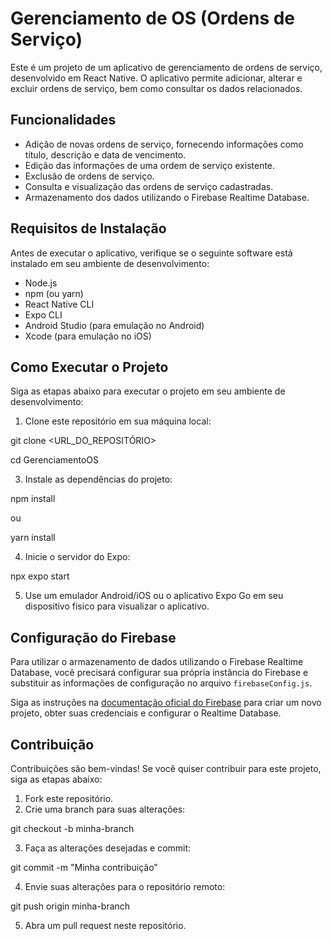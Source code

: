 # Gerenciamento de OS (Ordens de Serviço)

Este é um projeto de um aplicativo de gerenciamento de ordens de serviço, desenvolvido em React Native. O aplicativo permite adicionar, alterar e excluir ordens de serviço, bem como consultar os dados relacionados.

## Funcionalidades

- Adição de novas ordens de serviço, fornecendo informações como título, descrição e data de vencimento.
- Edição das informações de uma ordem de serviço existente.
- Exclusão de ordens de serviço.
- Consulta e visualização das ordens de serviço cadastradas.
- Armazenamento dos dados utilizando o Firebase Realtime Database.

## Requisitos de Instalação

Antes de executar o aplicativo, verifique se o seguinte software está instalado em seu ambiente de desenvolvimento:

- Node.js
- npm (ou yarn)
- React Native CLI
- Expo CLI
- Android Studio (para emulação no Android)
- Xcode (para emulação no iOS)

## Como Executar o Projeto

Siga as etapas abaixo para executar o projeto em seu ambiente de desenvolvimento:

1. Clone este repositório em sua máquina local:

git clone <URL_DO_REPOSITÓRIO>

cd GerenciamentoOS

3. Instale as dependências do projeto:

npm install

ou

yarn install

4. Inicie o servidor do Expo:

npx expo start

5. Use um emulador Android/iOS ou o aplicativo Expo Go em seu dispositivo físico para visualizar o aplicativo.

## Configuração do Firebase

Para utilizar o armazenamento de dados utilizando o Firebase Realtime Database, você precisará configurar sua própria instância do Firebase e substituir as informações de configuração no arquivo `firebaseConfig.js`.

Siga as instruções na [documentação oficial do Firebase](https://firebase.google.com/docs/web/setup) para criar um novo projeto, obter suas credenciais e configurar o Realtime Database.

## Contribuição

Contribuições são bem-vindas! Se você quiser contribuir para este projeto, siga as etapas abaixo:

1. Fork este repositório.
2. Crie uma branch para suas alterações:

git checkout -b minha-branch

3. Faça as alterações desejadas e commit:

git commit -m "Minha contribuição"

4. Envie suas alterações para o repositório remoto:

git push origin minha-branch


5. Abra um pull request neste repositório.







